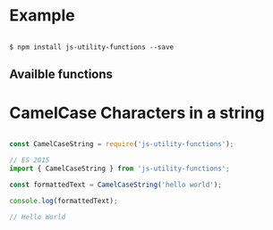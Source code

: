 # Example

```shell

$ npm install js-utility-functions --save

```

## Availble functions

# CamelCase Characters in a string


```Javascript

const CamelCaseString = require('js-utility-functions');

// ES 2015
import { CamelCaseString } from 'js-utility-functions';

const formattedText = CamelCaseString('hello world');

console.log(formattedText);

// Hello World

```
